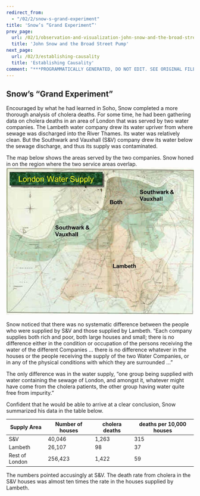 ```yaml
---
redirect_from:
  - "/02/2/snow-s-grand-experiment"
title: 'Snow’s “Grand Experiment”'
prev_page:
  url: /02/1/observation-and-visualization-john-snow-and-the-broad-street-pump
  title: 'John Snow and the Broad Street Pump'
next_page:
  url: /02/3/establishing-causality
  title: 'Establishing Causality'
comment: "***PROGRAMMATICALLY GENERATED, DO NOT EDIT. SEE ORIGINAL FILES IN /content***"
---
```

Snow’s “Grand Experiment”
-------------------------

Encouraged by what he had learned in Soho, Snow completed a more thorough
analysis of cholera deaths. For some time, he had been gathering data on cholera
deaths in an area of London that was served by two water companies. The Lambeth
water company drew its water upriver from where sewage was discharged into the
River Thames. Its water was relatively clean. But the Southwark and Vauxhall
(S&V) company drew its water below the sewage discharge, and thus its supply was
contaminated.

The map below shows the areas served by the two companies. Snow honed in on the region where the two service areas overlap.
![Snow’s Other Map](../../images/snow_map2.jpg)

Snow noticed that there was no systematic difference between the people who were
supplied by S&V and those supplied by Lambeth. “Each company supplies both rich
and poor, both large houses and small; there is no difference either in the
condition or occupation of the persons receiving the water of the different
Companies … there is no difference whatever in the houses or the people
receiving the supply of the two Water Companies, or in any of the physical
conditions with which they are surrounded …”

The only difference was in the water supply, “one group being supplied with
water containing the sewage of London, and amongst it, whatever might have come
from the cholera patients, the other group having water quite free from
impurity.”

Confident that he would be able to arrive at a clear conclusion, Snow summarized
his data in the table below.

| Supply Area    | Number of houses | cholera deaths | deaths per 10,000 houses |
|----------------|------------------|----------------|--------------------------|
| S&V            | 40,046           | 1,263          | 315                      |
| Lambeth        | 26,107           | 98             | 37                       |
| Rest of London | 256,423          | 1,422          | 59                       |


The numbers pointed accusingly at S&V. The death rate from cholera in the S&V
houses was almost ten times the rate in the houses supplied by Lambeth.

